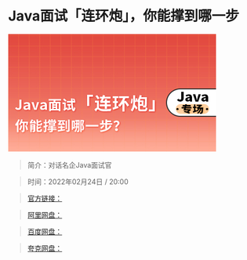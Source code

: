 # Java面试「连环炮」，你能撑到哪一步

![img](../../assets/Cgp9HWITfEmADQq6AAFVt8JwcVo676.jpg)

> 简介：对话名企Java面试官

> 时间：2022年02月24日 / 20:00

> [官方链接：]()

> [阿里网盘：]()

> [百度网盘：]()

> [夸克网盘：]()
